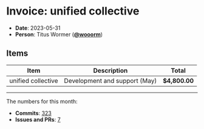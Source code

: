 # Invoice: unified collective

*   **Date**: 2023-05-31
*   **Person**: Titus Wormer ([**@wooorm**](https://github.com/wooorm))

## Items

| Item               | Description                   | Total         |
| ------------------ | ----------------------------- | ------------- |
| unified collective | Development and support (May) | **$4,800.00** |

***

The numbers for this month:

*   **Commits**: [323](https://github.com/search?q=author%3Awooorm+committer-date%3A%222023-04-30..2023-05-31%22\&type=commits)
*   **Issues and PRs**: [7](https://github.com/search?q=author%3Awooorm+created%3A%222023-01-31..2023-03-31%22\&type=issues)
